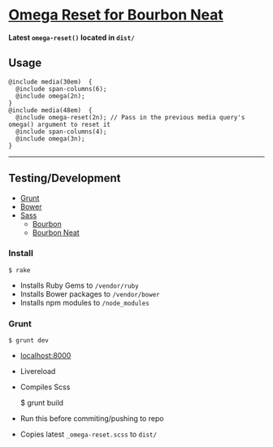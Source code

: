 # [Omega Reset for Bourbon Neat](http://joshfry.me/notes/omega-reset-for-bourbon-neat/)

**Latest `omega-reset()` located in `dist/`**

## Usage

    @include media(30em)  {
      @include span-columns(6);
      @include omega(2n);
    }
    @include media(48em)  {
      @include omega-reset(2n); // Pass in the previous media query's omega() argument to reset it
      @include span-columns(4);
      @include omega(3n);
    }

---

## Testing/Development

- [Grunt](http://gruntjs.com/)
- [Bower](http://bower.io/)
- [Sass](http://sass-lang.com/)
  - [Bourbon](http://bourbon.io/)
  - [Bourbon Neat](http://neat.bourbon.io/)

### Install

    $ rake

- Installs Ruby Gems to `/vendor/ruby`
- Installs Bower packages to `/vendor/bower`
- Installs npm modules to `/node_modules`

### Grunt

    $ grunt dev

- [localhost:8000](http://localhost:8000)
- Livereload
- Compiles Scss


    $ grunt build

- Run this before commiting/pushing to repo
- Copies latest `_omega-reset.scss` to `dist/`
